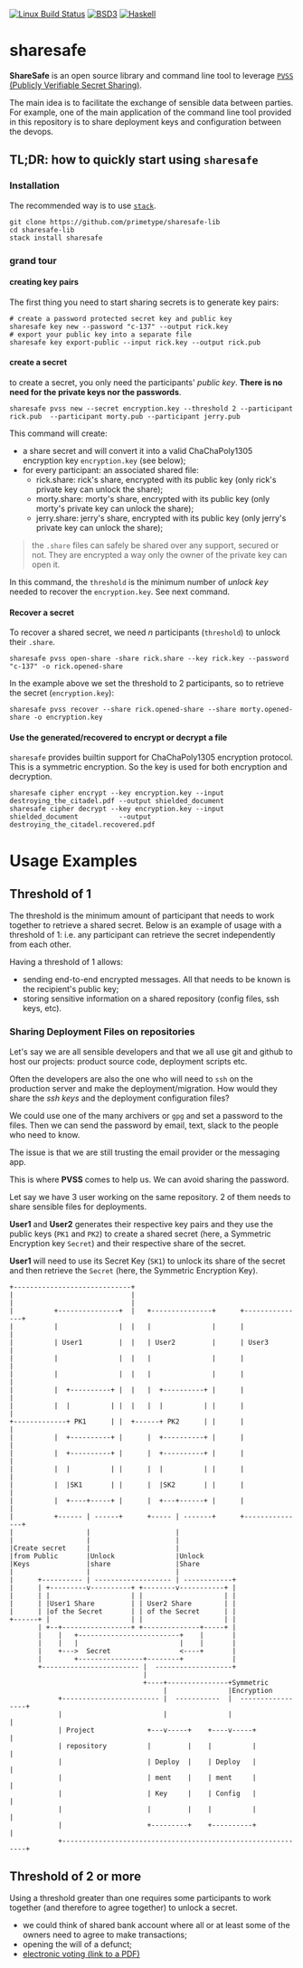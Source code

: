 [![Linux Build Status](https://img.shields.io/travis/primetype/sharesafe-lib/master.svg?label=Linux%20build)](https://travis-ci.org/primetype/sharesafe-lib)
[![BSD3](https://img.shields.io/badge/License-BSD-blue.svg)](https://en.wikipedia.org/wiki/BSD_License)
[![Haskell](https://img.shields.io/badge/Language-Haskell-yellowgreen.svg)](https://www.haskell.org)

# sharesafe

**ShareSafe** is an open source library and command line tool to leverage
[`PVSS` (Publicly Verifiable Secret Sharing)](https://en.wikipedia.org/wiki/Publicly_Verifiable_Secret_Sharing).

The main idea is to facilitate the exchange of sensible data between parties.
For example, one of the main application of the command line tool provided
in this repository is to share deployment keys and configuration between the
devops.

## TL;DR: how to quickly start using `sharesafe`

### Installation

The recommended way is to use [`stack`](https://haskell-lang.org/get-started).

```shell
git clone https://github.com/primetype/sharesafe-lib
cd sharesafe-lib
stack install sharesafe
```

### grand tour

#### creating key pairs

The first thing you need to start sharing secrets is to generate key pairs:

```shell
# create a password protected secret key and public key
sharesafe key new --password "c-137" --output rick.key
# export your public key into a separate file
sharesafe key export-public --input rick.key --output rick.pub
```

#### create a secret

to create a secret, you only need the participants' _public key_. **There is
no need for the private keys nor the passwords**.

```shell
sharesafe pvss new --secret encryption.key --threshold 2 --participant rick.pub  --participant morty.pub --participant jerry.pub
```

This command will create:

* a share secret and will convert it into a valid ChaChaPoly1305 encryption key `encryption.key` (see below);
* for every participant: an associated shared file:
  * rick.share: rick's share, encrypted with its public key (only rick's private key can unlock the share);
  * morty.share: morty's share, encrypted with its public key (only morty's private key can unlock the share);
  * jerry.share: jerry's share, encrypted with its public key (only jerry's private key can unlock the share);

> the `.share` files can safely be shared over any support, secured or not.
> They are encrypted a way only the owner of the private key can open it.

In this command, the `threshold` is the minimum number of _unlock key_ needed
to recover the `encryption.key`. See next command.

#### Recover a secret

To recover a shared secret, we need _n_ participants (`threshold`) to unlock
their `.share`.

```shell
sharesafe pvss open-share -share rick.share --key rick.key --password "c-137" -o rick.opened-share
```

In the example above we set the threshold to 2 participants, so to retrieve the
secret (`encryption.key`):

```shell
sharesafe pvss recover --share rick.opened-share --share morty.opened-share -o encryption.key
```

#### Use the generated/recovered to encrypt or decrypt a file

`sharesafe` provides builtin support for ChaChaPoly1305 encryption protocol.
This is a symmetric encryption. So the key is used for both encryption and
decryption.

```shell
sharesafe cipher encrypt --key encryption.key --input destroying_the_citadel.pdf --output shielded_document
sharesafe cipher decrypt --key encryption.key --input shielded_document          --output destroying_the_citadel.recovered.pdf
```

# Usage Examples

## Threshold of 1

The threshold is the minimum amount of participant that needs to work together
to retrieve a shared secret. Below is an example of usage with a threshold of
1: i.e. any participant can retrieve the secret independently from each other.

Having a threshold of 1 allows:

* sending end-to-end encrypted messages. All that needs to be known is the
  recipient's public key;
* storing sensitive information on a shared repository (config files, ssh keys,
  etc).

### Sharing Deployment Files on repositories

Let's say we are all sensible developers and that we all use git and github
to host our projects: product source code, deployment scripts etc.

Often the developers are also the one who will need to `ssh` on the production
server and make the deployment/migration. How would they share the _ssh keys_
and the deployment configuration files?

We could use one of the many archivers or `gpg` and set a password to the files.
Then we can send the password by email, text, slack to the people who need to
know.

The issue is that we are still trusting the email provider or the messaging app.

This is where **PVSS** comes to help us. We can avoid sharing the password.

Let say we have 3 user working on the same repository. 2 of them needs to share
sensible files for deployments.

**User1** and **User2** generates their respective key pairs and they use
the public keys (`PK1` and `PK2`) to create a shared secret (here, a Symmetric
Encryption key `Secret`) and their respective share of the secret.

**User1** will need to use its Secret Key (`SK1`) to unlock its share of the
secret and then retrieve the `Secret` (here, the Symmetric Encryption Key).


```
+-----------------------------+
|                             |
|                             |
|          +---------------+  |   +---------------+      +---------------+
|          |               |  |   |               |      |               |
|          | User1         |  |   | User2         |      | User3         |
|          |               |  |   |               |      |               |
|          |               |  |   |               |      |               |
|          |  +----------+ |  |   |  +----------+ |      |               |
|          |  |          | |  |   |  |          | |      |               |
+-------------+ PK1      | |  +------+ PK2      | |      |               |
|          |  +----------+ |      |  +----------+ |      |               |
|          |  +----------+ |      |  +----------+ |      |               |
|          |  |          | |      |  |          | |      |               |
|          |  |SK1       | |      |  |SK2       | |      |               |
|          |  +----+-----+ |      |  +---+------+ |      |               |
|          +------ | ------+      +----- | -------+      +---------------+
|                  |                     |
|                  |                     |
|Create secret     |                     |
|from Public       |Unlock               |Unlock
|Keys              |share                |Share
|                  |                     |
|      +---------- | ------------------- | ------------+
|      | +---------v----------+ +--------v-----------+ |
|      | |                    | |                    | |
|      | |User1 Share         | | User2 Share        | |
|      | |of the Secret       | | of the Secret      | |
+------+ |                    | |                    | |
       | +--+-----------------+ +--------------+-----+ |
       |    |   +-------------------------+    |       |
       |    |   |                         |    |       |
       |    +--->  Secret                 <----+       |
       |        +----------------+--------+            |
       +------------------------ |  -------------------+
                                 |
                                 +----+---------------+Symmetric
                                      |               |Encryption
            +------------------------ |  -----------  |  -----------------+
            |                         |               |                   |
            | Project             +---v-----+    +----v-----+             |
            | repository          |         |    |          |             |
            |                     | Deploy  |    | Deploy   |             |
            |                     | ment    |    | ment     |             |
            |                     | Key     |    | Config   |             |
            |                     |         |    |          |             |
            |                     +---------+    +----------+             |
            +-------------------------------------------------------------+
```

## Threshold of 2 or more

Using a threshold greater than one requires some participants to work together
(and therefore to agree together) to unlock a secret.

* we could think of shared bank account where all or at least some of the owners
  need to agree to make transactions;
* opening the will of a defunct;
* [electronic voting (link to a PDF)](http://www.win.tue.nl/~berry/papers/crypto99.pdf)
